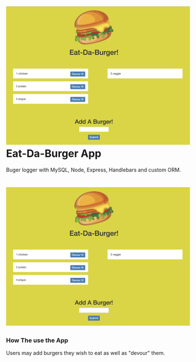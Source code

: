 # ![Eat-Da-Burger!](public/assets/img/eatdaburger.png) Eat-Da-Burger App 
Buger logger with MySQL, Node, Express, Handlebars and custom ORM.

# ![Eat-Da-Burger App](public/assets/img/eatdaburger.png)

### How The use the App
Users may add burgers they wish to eat as well as "devour" them.